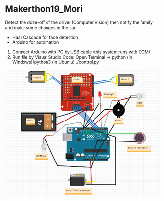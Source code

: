 # Makerthon19_Mori
Detect the doze-off of the driver (Computer Vision) then notify the family and make some changes in the car.
- Haar Cascade for face detection
- Arduino for automation

1. Connect Arduino with PC by USB cable (this system runs with COM)
2. Run file by Visual Studio Code:
    Open Terminal -> python (in Windows)/python3 (in Ubuntu) ./control.py
    
![alt text](https://github.com/vuvandinh2000/Makerthon19_Mori/blob/master/image.png)

